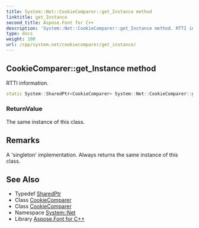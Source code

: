 ```yaml
---
title: System::Net::CookieComparer::get_Instance method
linktitle: get_Instance
second_title: Aspose.Font for C++
description: 'System::Net::CookieComparer::get_Instance method. RTTI information in C++.'
type: docs
weight: 100
url: /cpp/system.net/cookiecomparer/get_instance/
---
```

## CookieComparer::get_Instance method


RTTI information.

```cpp
static System::SharedPtr<CookieComparer> System::Net::CookieComparer::get_Instance()
```


### ReturnValue

The same instance of this class.
## Remarks


A 'singleton' implementation. Always returns the same instance of this class. 
## See Also

* Typedef [SharedPtr](../../../system/sharedptr/)
* Class [CookieComparer](../)
* Class [CookieComparer](../)
* Namespace [System::Net](../../)
* Library [Aspose.Font for C++](../../../)
